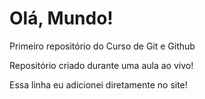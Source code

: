 # Olá, Mundo!
 Primeiro repositório do Curso de Git e Github

 Repositório criado durante uma aula ao vivo!
 
 Essa linha eu adicionei diretamente no site! 
